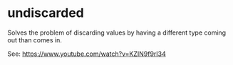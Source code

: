 # undiscarded

Solves the problem of discarding values by having a different type coming out than comes in.

See: https://www.youtube.com/watch?v=KZIN9f9rI34